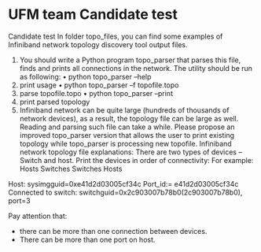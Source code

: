 # UFM team Candidate test
Candidate test
In folder topo_files, you can find some examples of Infiniband network topology discovery tool output files.
1.	You should write a Python program topo_parser that parses this file, finds and prints all connections in the network. The utility should be run as following:
•	python topo_parser –help
1.	print usage
•	python topo_parser –f topofile.topo
1.	parse topofile.topo
•	python topo_parser –print
1.	print parsed topology
2.	Infiniband network can be quite large (hundreds of thousands of network devices), as a result, the topology file can be large as well. Reading and parsing such file can take a while. Please propose an improved topo_parser version that allows the user to print existing topology while topo_parser is processing new topofile.
Infiniband network topology file explanations:
There are two types of devices – Switch and host.
Print the devices in order of connectivity:
For example:
Hosts
Switches
Switches
Hosts

Host:
sysimgguid=0xe41d2d03005cf34c
Port_id:= e41d2d03005cf34c
Connected to switch: switchguid=0x2c903007b78b0(2c903007b78b0), port=3

Pay attention that:
-	there can be more than one connection between devices.
-	There can be more than one port on host.
